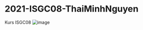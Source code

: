 # 2021-ISGC08-ThaiMinhNguyen
Kurs ISGC08
![image](https://user-images.githubusercontent.com/65395551/142211206-baf61f66-187d-4bbe-b91c-a2470079f384.png)

